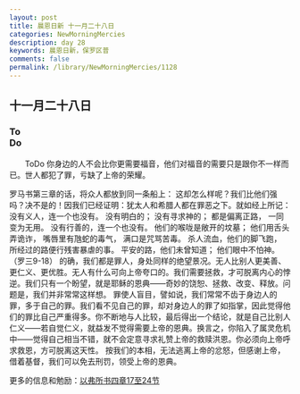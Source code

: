 ```yaml
---
layout: post
title: 晨恩日新 十一月二十八日
categories: NewMorningMercies
description: day 28
keywords: 晨恩日新，保罗区普
comments: false
permalink: /library/NewMorningMercies/1128
---
```


## 十一月二十八日

### To <br> Do

&emsp;&emsp;ToDo
你身边的人不会比你更需要福音，他们对福音的需要只是跟你不一样而已。世人都犯了罪，亏缺了上帝的荣耀。
 
罗马书第三章的话，将众人都放到同一条船上：
这却怎么样呢？我们比他们强吗？决不是的！因我们已经证明：犹太人和希腊人都在罪恶之下。就如经上所记：
没有义人，连一个也没有。
没有明白的；
没有寻求神的；
都是偏离正路，
一同变为无用。
没有行善的，连一个也没有。
他们的喉咙是敞开的坟墓；
他们用舌头弄诡诈，
嘴唇里有虺蛇的毒气，
满口是咒骂苦毒。
杀人流血，他们的脚飞跑，
所经过的路便行残害暴虐的事。
平安的路，他们未曾知道；
他们眼中不怕神。（罗三9-18）
的确，我们都是罪人，身处同样的绝望景况。无人比别人更美善、更仁义、更优胜。无人有什么可向上帝夸口的。我们需要拯救，才可脱离内心的悖逆。我们只有一个盼望，就是耶稣的恩典——奇妙的饶恕、拯救、改变、释放。问题是，我们并非常常这样想。
罪使人盲目，譬如说，我们常常不齿于身边人的罪，多于自己的罪。我们看不见自己的罪，却对身边人的罪了如指掌，因此觉得他们的罪比自己严重得多。你不断地与人比较，最后得出一个结论，就是自己比别人仁义——若自觉仁义，就益发不觉得需要上帝的恩典。换言之，你陷入了属灵危机中——觉得自己相当不错，就不会定意寻求礼赞上帝的救赎洪恩。你必须向上帝呼求救恩，方可脱离这天性。
按我们的本相，无法逃离上帝的忿怒，但感谢上帝，借着基督，我们可以免去刑罚，领受上帝的恩典。

更多的信息和勉励：[以弗所书四章17至24节]()
